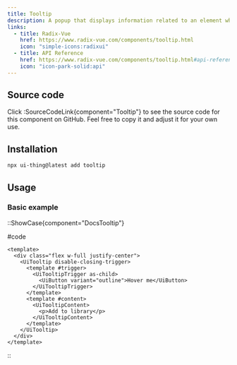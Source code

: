 ```yaml
---
title: Tooltip
description: A popup that displays information related to an element when the element receives keyboard focus or the mouse hovers over it.
links:
  - title: Radix-Vue
    href: https://www.radix-vue.com/components/tooltip.html
    icon: "simple-icons:radixui"
  - title: API Reference
    href: https://www.radix-vue.com/components/tooltip.html#api-reference
    icon: "icon-park-solid:api"
---
```


## Source code

Click :SourceCodeLink{component="Tooltip"} to see the source code for this component on GitHub. Feel free to copy it and adjust it for your own use.

## Installation

```bash
npx ui-thing@latest add tooltip
```

## Usage

### Basic example

::ShowCase{component="DocsTooltip"}

#code

```vue [DocsTooltip.vue]
<template>
  <div class="flex w-full justify-center">
    <UiTooltip disable-closing-trigger>
      <template #trigger>
        <UiTooltipTrigger as-child>
          <UiButton variant="outline">Hover me</UiButton>
        </UiTooltipTrigger>
      </template>
      <template #content>
        <UiTooltipContent>
          <p>Add to library</p>
        </UiTooltipContent>
      </template>
    </UiTooltip>
  </div>
</template>
```

::
